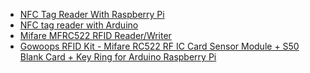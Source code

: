 
* [NFC Tag Reader With Raspberry Pi](https://dzone.com/articles/nfc-tag-reader-with-raspberry-pi)
* [NFC tag reader with Arduino](https://gonzalo123.com/2017/06/12/nfc-tag-reader-with-arduino/)
* [Mifare MFRC522 RFID Reader/Writer](http://playground.arduino.cc/Learning/MFRC522)
* [Gowoops RFID Kit - Mifare RC522 RF IC Card Sensor Module + S50 Blank Card + Key Ring for Arduino Raspberry Pi](https://www.amazon.com/dp/B01KFM0XNG/)
